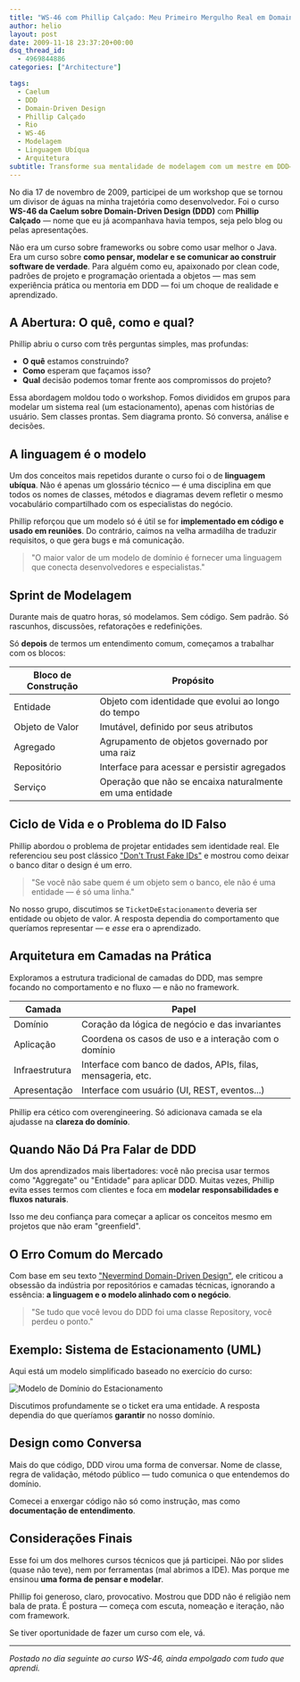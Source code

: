 ```yaml
---
title: "WS-46 com Phillip Calçado: Meu Primeiro Mergulho Real em Domain-Driven Design"
author: helio
layout: post
date: 2009-11-18 23:37:20+00:00
dsq_thread_id:
  - 4969844886
categories: ["Architecture"]

tags:
  - Caelum
  - DDD
  - Domain-Driven Design
  - Phillip Calçado
  - Rio
  - WS-46
  - Modelagem
  - Linguagem Ubíqua
  - Arquitetura
subtitle: Transforme sua mentalidade de modelagem com um mestre em DDD—descubra como o workshop de Phillip Calçado revela o poder da linguagem ubíqua, modelagem de domínio e pensamento além de padrões de código
---
```


No dia 17 de novembro de 2009, participei de um workshop que se tornou um divisor de águas na minha trajetória como desenvolvedor. Foi o curso **WS-46 da Caelum sobre Domain-Driven Design (DDD)** com **Phillip Calçado** — nome que eu já acompanhava havia tempos, seja pelo blog ou pelas apresentações.

Não era um curso sobre frameworks ou sobre como usar melhor o Java. Era um curso sobre **como pensar, modelar e se comunicar ao construir software de verdade**. Para alguém como eu, apaixonado por clean code, padrões de projeto e programação orientada a objetos — mas sem experiência prática ou mentoria em DDD — foi um choque de realidade e aprendizado.

## A Abertura: O quê, como e qual?

Phillip abriu o curso com três perguntas simples, mas profundas:

- **O quê** estamos construindo?
- **Como** esperam que façamos isso?
- **Qual** decisão podemos tomar frente aos compromissos do projeto?

Essa abordagem moldou todo o workshop. Fomos divididos em grupos para modelar um sistema real (um estacionamento), apenas com histórias de usuário. Sem classes prontas. Sem diagrama pronto. Só conversa, análise e decisões.

## A linguagem é o modelo

Um dos conceitos mais repetidos durante o curso foi o de **linguagem ubíqua**. Não é apenas um glossário técnico — é uma disciplina em que todos os nomes de classes, métodos e diagramas devem refletir o mesmo vocabulário compartilhado com os especialistas do negócio.

Phillip reforçou que um modelo só é útil se for **implementado em código e usado em reuniões**. Do contrário, caímos na velha armadilha de traduzir requisitos, o que gera bugs e má comunicação.

> "O maior valor de um modelo de domínio é fornecer uma linguagem que conecta desenvolvedores e especialistas."

## Sprint de Modelagem

Durante mais de quatro horas, só modelamos. Sem código. Sem padrão. Só rascunhos, discussões, refatorações e redefinições.

Só **depois** de termos um entendimento comum, começamos a trabalhar com os blocos:

| Bloco de Construção | Propósito                                                |
| ------------------- | -------------------------------------------------------- |
| Entidade            | Objeto com identidade que evolui ao longo do tempo       |
| Objeto de Valor     | Imutável, definido por seus atributos                    |
| Agregado            | Agrupamento de objetos governado por uma raiz            |
| Repositório         | Interface para acessar e persistir agregados             |
| Serviço             | Operação que não se encaixa naturalmente em uma entidade |

## Ciclo de Vida e o Problema do ID Falso

Phillip abordou o problema de projetar entidades sem identidade real. Ele referenciou seu post clássico ["Don't Trust Fake IDs"](http://philcalcado.com/2009/10/12/dont-trust-fake-ids/) e mostrou como deixar o banco ditar o design é um erro.

> "Se você não sabe quem é um objeto sem o banco, ele não é uma entidade — é só uma linha."

No nosso grupo, discutimos se `TicketDeEstacionamento` deveria ser entidade ou objeto de valor. A resposta dependia do comportamento que queríamos representar — e _esse_ era o aprendizado.

## Arquitetura em Camadas na Prática

Exploramos a estrutura tradicional de camadas do DDD, mas sempre focando no comportamento e no fluxo — e não no framework.

| Camada         | Papel                                                       |
| -------------- | ----------------------------------------------------------- |
| Domínio        | Coração da lógica de negócio e das invariantes              |
| Aplicação      | Coordena os casos de uso e a interação com o domínio        |
| Infraestrutura | Interface com banco de dados, APIs, filas, mensageria, etc. |
| Apresentação   | Interface com usuário (UI, REST, eventos...)                |

Phillip era cético com overengineering. Só adicionava camada se ela ajudasse na **clareza do domínio**.

## Quando Não Dá Pra Falar de DDD

Um dos aprendizados mais libertadores: você não precisa usar termos como "Aggregate" ou "Entidade" para aplicar DDD. Muitas vezes, Phillip evita esses termos com clientes e foca em **modelar responsabilidades e fluxos naturais**.

Isso me deu confiança para começar a aplicar os conceitos mesmo em projetos que não eram "greenfield".

## O Erro Comum do Mercado

Com base em seu texto ["Nevermind Domain-Driven Design"](https://philcalcado.com/2010/03/22/nevermind_domain_driven_design.html), ele criticou a obsessão da indústria por repositórios e camadas técnicas, ignorando a essência: **a linguagem e o modelo alinhado com o negócio**.

> "Se tudo que você levou do DDD foi uma classe Repository, você perdeu o ponto."

## Exemplo: Sistema de Estacionamento (UML)

Aqui está um modelo simplificado baseado no exercício do curso:

![Modelo de Domínio do Estacionamento](https://yuml.me/diagram/scruffy/class/[Estacionamento]1-*%3E[Vaga],[Vaga]0..1-%3E[Veículo],[TicketDeEstacionamento]^-[ObjetoValor],[Cliente]1-*%3E[TicketDeEstacionamento])

Discutimos profundamente se o ticket era uma entidade. A resposta dependia do que queríamos **garantir** no nosso domínio.

## Design como Conversa

Mais do que código, DDD virou uma forma de conversar. Nome de classe, regra de validação, método público — tudo comunica o que entendemos do domínio.

Comecei a enxergar código não só como instrução, mas como **documentação de entendimento**.

## Considerações Finais

Esse foi um dos melhores cursos técnicos que já participei. Não por slides (quase não teve), nem por ferramentas (mal abrimos a IDE). Mas porque me ensinou **uma forma de pensar e modelar**.

Phillip foi generoso, claro, provocativo. Mostrou que DDD não é religião nem bala de prata. É postura — começa com escuta, nomeação e iteração, não com framework.

Se tiver oportunidade de fazer um curso com ele, vá.

---

_Postado no dia seguinte ao curso WS-46, ainda empolgado com tudo que aprendi._
